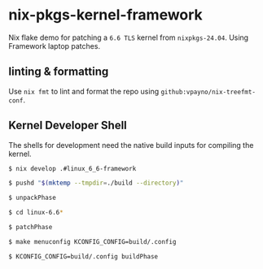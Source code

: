 # nix-pkgs-kernel-framework

Nix flake demo for patching a `6.6 TLS` kernel from `nixpkgs-24.04`. Using
Framework laptop patches.

## linting & formatting

Use `nix fmt` to lint and format the repo using
`github:vpayno/nix-treefmt-conf`.

## Kernel Developer Shell

The shells for development need the native build inputs for compiling the
kernel.

```bash
$ nix develop .#linux_6_6-framework

$ pushd "$(mktemp --tmpdir=./build --directory)"

$ unpackPhase

$ cd linux-6.6*

$ patchPhase

$ make menuconfig KCONFIG_CONFIG=build/.config

$ KCONFIG_CONFIG=build/.config buildPhase
```
